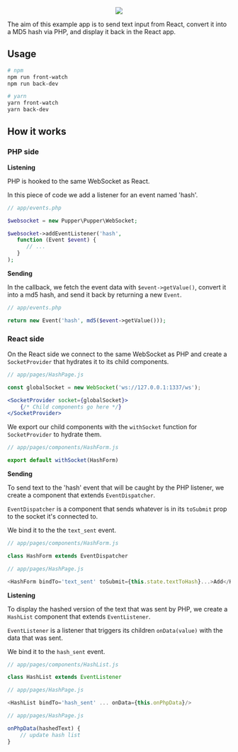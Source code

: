 <p align="center">
  <img src="https://user-images.githubusercontent.com/3274103/31729170-90d2abd4-b42e-11e7-91b8-bdc7a105c2cc.png" />
</p>

The aim of this example app is to send text input from React, convert it into a MD5 hash via PHP, and display it back in the React app.


## Usage

```bash
# npm
npm run front-watch
npm run back-dev

# yarn
yarn front-watch
yarn back-dev
```

## How it works
### PHP side

**Listening**

PHP is hooked to the same WebSocket as React. 

In this piece of code we add a listener for an event named 'hash'.

```php
// app/events.php

$websocket = new Pupper\Pupper\WebSocket;

$websocket->addEventListener('hash', 
   function (Event $event) {
      // ...
   }
);
```
**Sending**

In the callback, we fetch the event data with `$event->getValue()`, convert it into a md5 hash, and send it back by returning a new `Event`.
```php
// app/events.php

return new Event('hash', md5($event->getValue()));
```

### React side
On the React side we connect to the same WebSocket as PHP and create a `SocketProvider` that hydrates it to its child components.

```jsx harmony
// app/pages/HashPage.js

const globalSocket = new WebSocket('ws://127.0.0.1:1337/ws');

<SocketProvider socket={globalSocket}>
    {/* Child components go here */}
</SocketProvider>
```

We export our child components with the `withSocket` function for `SocketProvider` to hydrate them.
```jsx harmony
// app/pages/components/HashForm.js

export default withSocket(HashForm)
```

**Sending**

To send text to the 'hash' event that will be caught by the PHP listener, we create a component that extends `EventDispatcher`. 

`EventDispatcher` is a component that sends whatever is in its `toSubmit` prop to the socket it's connected to.

We bind it to the the `text_sent` event.

```jsx harmony
// app/pages/components/HashForm.js

class HashForm extends EventDispatcher

// app/pages/HashPage.js

<HashForm bindTo='text_sent' toSubmit={this.state.textToHash}...>Add</HashForm>
```
**Listening**

To display the hashed version of the text that was sent by PHP, we create a `HashList` component that extends `EventListener`. 

`EventListener` is a listener that triggers its children `onData(value)` with the data that was sent.

We bind it to the `hash_sent` event.

```jsx harmony
// app/pages/components/HashList.js

class HashList extends EventListener

// app/pages/HashPage.js

<HashList bindTo='hash_sent' ... onData={this.onPhpData}/>

// app/pages/HashPage.js

onPhpData(hashedText) {
    // update hash list
}
```
